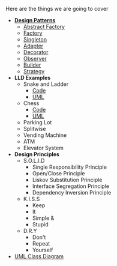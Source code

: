 Here are the things we are going to cover
- **[Design Patterns](./src/patterns)**
  - [Abstract Factory](./src/patterns/AbstractFactoryImpl.java)
  - [Factory](./src/patterns/FactoryImpl.java)
  - [Singleton](./src/patterns/SingletonImpl.java)
  - [Adapter](./src/patterns/AdapterImpl.java)
  - [Decorator](./src/patterns/DecoratorImpl.java)
  - [Observer](./src/patterns/ObserverImpl.java)
  - [Builder](./src/patterns/BuilderImpl.java)
  - [Strategy](./src/patterns/StrategyImpl.java)
- **LLD Examples**
  - Snake and Ladder
    - [Code](./src/lldexamples/snakeladder/SnakeAndLadder.java)
    - [UML](./src/lldexamples/snakeladder/SnL_UML.png)
  - Chess
    - [Code](./src/lldexamples/chess/Chess.java)
    - [UML](./src/lldexamples/chess/ChessUML.png)
  - Parking Lot
  - Splitwise
  - Vending Machine
  - ATM
  - Elevator System
- **Design Principles**
  - S.O.L.I.D 
    - Single Responsibility Principle
    - Open/Close Principle
    - Liskov Substitution Principle
    - Interface Segregation Principle
    - Dependency Inversion Principle
  - K.I.S.S
    - Keep
    - It
    - Simple &
    - Stupid
  - D.R.Y
    - Don't
    - Repeat
    - Yourself
- [UML Class Diagram](./UML.md)

